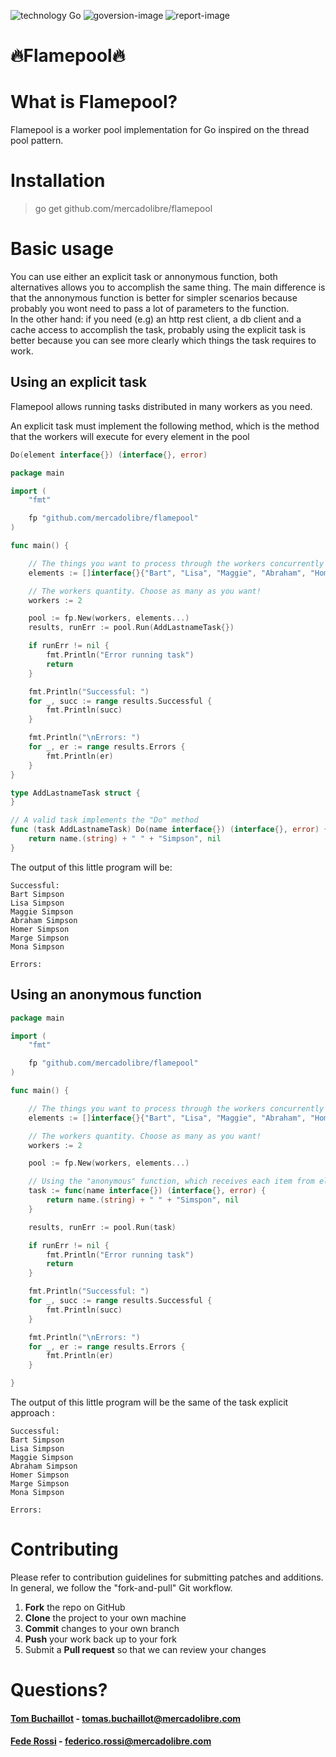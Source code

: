 ![technology Go](https://img.shields.io/badge/technology-go-blue.svg)
![goversion-image](https://img.shields.io/badge/Go-1.12+-00ADD8.svg)
![report-image](https://goreportcard.com/badge/github.com/mercadolibre/flamepool)

# :fire:Flamepool:fire:  

# What is Flamepool?
Flamepool is a worker pool implementation for Go inspired on the thread pool pattern.
# Installation
> go get github.com/mercadolibre/flamepool

# Basic usage
You can use either an explicit task or annonymous function, both alternatives allows you to accomplish the same thing. The main difference is that the annonymous function is better for simpler scenarios because probably you wont need to pass a lot of parameters to the function.  
In the other hand: if you need (e.g) an http rest client, a db client and a cache access to accomplish the task, probably using the explicit task is better because you can see more clearly which things the task requires to work.

## Using an explicit task
Flamepool allows running tasks distributed in many workers as you need.

An explicit task must implement the following method, which is the method that the workers will execute for every element in the pool
```go
Do(element interface{}) (interface{}, error)
```

```go
package main

import (
	"fmt"

	fp "github.com/mercadolibre/flamepool"
)

func main() {

	// The things you want to process through the workers concurrently
	elements := []interface{}{"Bart", "Lisa", "Maggie", "Abraham", "Homer", "Marge", "Mona"}

	// The workers quantity. Choose as many as you want!
	workers := 2

	pool := fp.New(workers, elements...)
	results, runErr := pool.Run(AddLastnameTask{})

	if runErr != nil {
		fmt.Println("Error running task")
		return
	}

	fmt.Println("Successful: ")
	for _, succ := range results.Successful {
		fmt.Println(succ)
	}

	fmt.Println("\nErrors: ")
	for _, er := range results.Errors {
		fmt.Println(er)
	}
}

type AddLastnameTask struct {
}

// A valid task implements the "Do" method
func (task AddLastnameTask) Do(name interface{}) (interface{}, error) {
	return name.(string) + " " + "Simpson", nil
}
```

The output of this little program will be:
```console
Successful: 
Bart Simpson
Lisa Simpson
Maggie Simpson
Abraham Simpson
Homer Simpson
Marge Simpson
Mona Simpson

Errors: 
```

## Using an anonymous function
```go
package main

import (
	"fmt"

	fp "github.com/mercadolibre/flamepool"
)

func main() {

	// The things you want to process through the workers concurrently
	elements := []interface{}{"Bart", "Lisa", "Maggie", "Abraham", "Homer", "Marge", "Mona"}

	// The workers quantity. Choose as many as you want!
	workers := 2

	pool := fp.New(workers, elements...)

	// Using the "anonymous" function, which receives each item from elements slice as "name" parameter
	task := func(name interface{}) (interface{}, error) {
		return name.(string) + " " + "Simspon", nil
	}

	results, runErr := pool.Run(task)

	if runErr != nil {
		fmt.Println("Error running task")
		return
	}

	fmt.Println("Successful: ")
	for _, succ := range results.Successful {
		fmt.Println(succ)
	}

	fmt.Println("\nErrors: ")
	for _, er := range results.Errors {
		fmt.Println(er)
	}

}


```

The output of this little program will be the same of the task explicit approach :
```console
Successful: 
Bart Simpson
Lisa Simpson
Maggie Simpson
Abraham Simpson
Homer Simpson
Marge Simpson
Mona Simpson

Errors: 
```
# Contributing

Please refer to contribution guidelines for submitting patches and additions. In general, we follow the "fork-and-pull" Git workflow.

 1. **Fork** the repo on GitHub
 2. **Clone** the project to your own machine
 3. **Commit** changes to your own branch
 4. **Push** your work back up to your fork
 5. Submit a **Pull request** so that we can review your changes


# Questions?
#### [Tom Buchaillot](https://github.com/tbuchaillot) - tomas.buchaillot@mercadolibre.com
#### [Fede Rossi](https://github.com/rossifedericoe) - federico.rossi@mercadolibre.com
